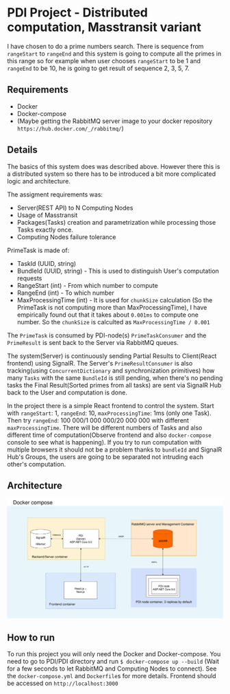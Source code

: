 # PDI Project - Distributed computation, Masstransit variant
I have chosen to do a prime numbers search. There is sequence from `rangeStart` to `rangeEnd` and this system is going 
to compute all the primes in this range so for example when user chooses `rangeStart` to be 1 and `rangeEnd` to be 10,
he is going to get result of sequence 2, 3, 5, 7.

## Requirements
- Docker
- Docker-compose
- (Maybe getting the RabbitMQ server image to your docker repository `https://hub.docker.com/_/rabbitmq/`)

## Details
The basics of this system does was described above. However there this is a distributed system so there has to be introduced
a bit more complicated logic and architecture. 

The assigment requirements was:
- Server(REST API) to N Computing Nodes
- Usage of Masstransit
- Packages(Tasks) creation and parametrization while processing those Tasks exactly once.
- Computing Nodes failure tolerance 

PrimeTask is made of:
- TaskId (UUID, string)
- BundleId (UUID, string) - This is used to distinguish User's computation requests
- RangeStart (int)        - From which number to compute
- RangeEnd (int)          - To which number
- MaxProcessingTime (int) - It is used for `chunkSize` calculation (So the PrimeTask is not computing more 
than MaxProcessingTime), I have empirically found out that it takes about `0.001ms` to compute one number. So the `chunkSize`
is calculted as `MaxProcessingTime / 0.001`

The `PrimeTask` is consumed by PDI-node(s) `PrimeTaskConsumer` and the `PrimeResult` is sent back to the 
Server via RabbitMQ queues. 

The system(Server) is continuously sending Partial Results to Client(React frontend) using SignalR. The Server's 
`PrimeResultConsumer` is also tracking(using `ConcurrentDictionary` and synchronization primitives) how many `Tasks`
with the same `BundleId` is still pending, when there's no pending tasks the Final Result(Sorted primes from all tasks) 
are sent via SignalR Hub back to the User and computation is done.

In the project there is a simple React frontend to control the system. Start with `rangeStart`: 1, `rangeEnd`: 10,
`maxProcessingTime`: 1ms (only one Task). Then try `rangeEnd`: 100 000/1 000 000/20 000 000 with different `maxProcessingTime`.
There will be different numbers of Tasks and also different time of computation(Observe frontend and also
`docker-compose` console to see what is happening). If you try to run computation with multiple 
browsers it should not be a problem thanks to `bundleId` and SignalR Hub's Groups, the users are going to be separated
not intruding each other's computation.

## Architecture
![alt text](Diagram.svg "Title")

## How to run
To run this project you will only need the Docker and Docker-compose. You need to go to PDI/PDI directory and run
`$ docker-compose up --build` (Wait for a few seconds to let RabbitMQ and Computing Nodes to connect). 
See the `docker-compose.yml` and `Dockerfile`s for more details. Frontend should be accessed on `http://localhost:3000`
